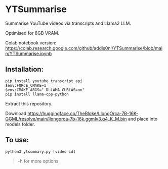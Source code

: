 # YTSummarise

Summarise YouTube videos via transcripts and Llama2 LLM.

Optimised for 8GB VRAM.

Colab notebook version: https://colab.research.google.com/github/addis0nl/YTSummarise/blob/main/YTSummarise.ipynb

## Installation:

```shell
pip install youtube_transcript_api
$env:FORCE_CMAKE=1
$env:CMAKE_ARGS="-DLLAMA_CUBLAS=on"
pip install llama-cpp-python
```
Extract this repository.

Download https://huggingface.co/TheBloke/LlongOrca-7B-16K-GGML/resolve/main/llongorca-7b-16k.ggmlv3.q4_K_M.bin and place into models folder.

## To use:

`python3 ytsummary.py [video id]`

>-h for more options
